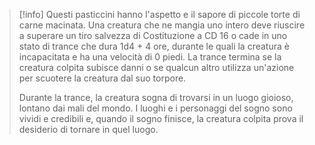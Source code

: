 > [!info]
> Questi pasticcini hanno l'aspetto e il sapore di piccole torte di carne macinata. Una creatura che ne mangia uno intero deve riuscire a superare un tiro salvezza di Costituzione a CD 16 o cade in uno stato di trance che dura 1d4 + 4 ore, durante le quali la creatura è incapacitata e ha una velocità di 0 piedi. La trance termina se la creatura colpita subisce danni o se qualcun altro utilizza un'azione per scuotere la creatura dal suo torpore.
> 
> Durante la trance, la creatura sogna di trovarsi in un luogo gioioso, lontano dai mali del mondo. I luoghi e i personaggi del sogno sono vividi e credibili e, quando il sogno finisce, la creatura colpita prova il desiderio di tornare in quel luogo.

